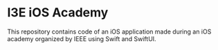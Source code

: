 # I3E iOS Academy

This repository contains code of an iOS application made during an iOS academy organized by IEEE using Swift and SwiftUI.
